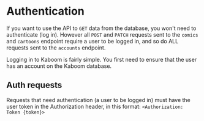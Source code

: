 # Authentication

If you want to use the API to `GET` data from the database, you won't need to authenticate (log in). However all `POST` and `PATCH` requests sent to the `comics`
and `cartoons` endpoint require a user to be logged in, and so do ALL requests sent to the `accounts` endpoint.

Logging in to Kaboom is fairly simple. You first need to ensure that the user has an account on the Kaboom database.

## Auth requests

Requests that need authentication (a user to be logged in) must have the user token in the Authorization header, in this format: `<Authorization: Token {token}>`